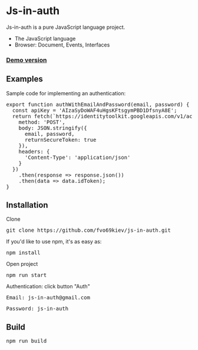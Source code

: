 <div>
<h1>Js-in-auth</h1>
<p>Js-in-auth is a pure JavaScript language project.</p>
<ul>
<li>The JavaScript language</li>
<li>Browser: Document, Events, Interfaces</li>
</ul>
<h3><a href="https://js-in-auth-7c450.web.app/" target="_blank">Demo version</a></h3>
<h2>Examples</h2>
<p>Sample code for implementing an authentication:</p>
<pre>
export function authWithEmailAndPassword(email, password) {
  const apiKey = 'AIzaSyDoWAF4uHgsKFtsgymPBD1DfsnyA8E';
  return fetch(`https://identitytoolkit.googleapis.com/v1/accounts:signInWithPassword?key=${apiKey}`, {
    method: 'POST',
    body: JSON.stringify({
      email, password,
      returnSecureToken: true
    }),
    headers: {
      'Content-Type': 'application/json'
    }
  })
    .then(response => response.json())
    .then(data => data.idToken);
}
</pre>
<h2>Installation</h2>
<p>Clone</p>
<pre>git clone https://github.com/fvo69kiev/js-in-auth.git</pre>
<p>If you'd like to use npm, it's as easy as:</p>
<pre>npm install</pre>
<p>Open project</p>
<pre>npm run start</pre>
<p>Authentication: click button "Auth"</p>
<pre>Email: js-in-auth@gmail.com</pre>
<pre>Password: js-in-auth</pre>
<h2>Build</h2>
<pre>npm run build</pre>
</div>